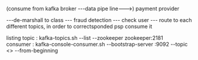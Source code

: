 (consume from kafka broker ---data pipe line--->) payment provider

---de-marshall to class --- fraud detection --- check user --- route to each different topics, in order to correctsponded psp consume it

listing topic : kafka-topics.sh --list --zookeeper zookeeper:2181   
consumer : kafka-console-consumer.sh --bootstrap-server :9092 --topic <> --from-beginning